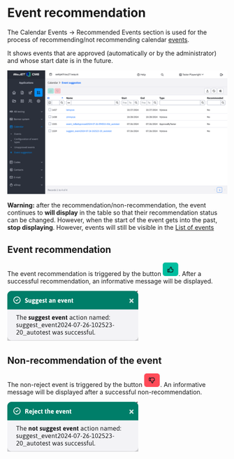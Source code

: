 # Event recommendation

The Calendar Events -> Recommended Events section is used for the process of recommending/not recommending calendar [events](../README.md).

It shows events that are approved (automatically or by the administrator) and whose start date is in the future.

![](page.png)

**Warning:** after the recommendation/non-recommendation, the event continues to **will display** in the table so that their recommendation status can be changed. However, when the start of the event gets into the past, **stop displaying**. However, events will still be visible in the [List of events](../README.md)
## Event recommendation

The event recommendation is triggered by the button ![](suggest_button.png ":no-zoom"). After a successful recommendation, an informative message will be displayed.

![](suggested_toast.png)

## Non-recommendation of the event

The non-reject event is triggered by the button ![](not_suggest_button.png ":no-zoom"). An informative message will be displayed after a successful non-recommendation.

![](not_suggested_toast.png)
